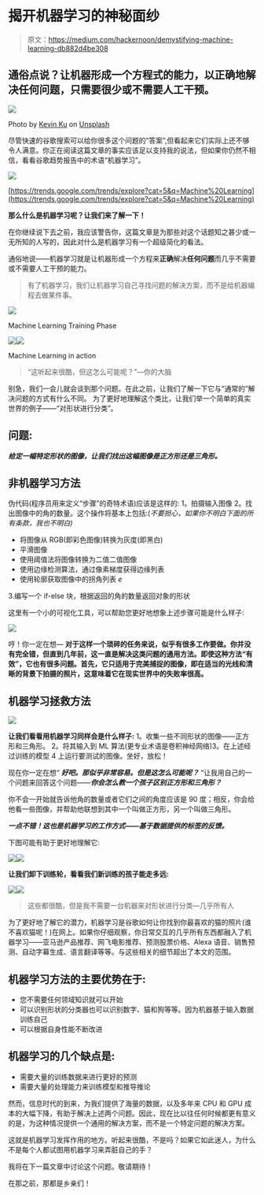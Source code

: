 # 揭开机器学习的神秘面纱

> 原文：<https://medium.com/hackernoon/demystifying-machine-learning-db882d4be308>

## 通俗点说？让机器形成一个方程式的能力，以正确地解决任何问题，只需要很少或不需要人工干预。

![](img/cacb836c883c94b8e0099c64ec0e6819.png)

Photo by [Kevin Ku](https://unsplash.com/@ikukevk?utm_source=medium&utm_medium=referral) on [Unsplash](https://unsplash.com?utm_source=medium&utm_medium=referral)

尽管快速的谷歌搜索可以给你很多这个问题的“答案”,但看起来它们实际上还不够令人满意。你正在阅读这篇文章的事实应该足以支持我的说法，但如果你仍然不相信，看看谷歌趋势报告中的术语“机器学习”。

![](img/1f8201e2806bd10243f38ce3f2e2d29c.png)

[https://trends.google.com/trends/explore?cat=5&q=Machine%20Learning](https://trends.google.com/trends/explore?cat=5&q=Machine%20Learning)

**那么什么是机器学习呢？让我们来了解一下！**

在你继续说下去之前，我应该警告你，这篇文章是为那些对这个话题知之甚少或一无所知的人写的，因此对什么是机器学习有一个超级简化的看法。

通俗地说——机器学习就是让机器形成一个方程来**正确**解决**任何问题**而几乎不需要或不需要人工干预的能力。

> 有了机器学习，我们让机器学习自己寻找问题的解决方案，而不是给机器编程去做某件事。

![](img/7b665eb9465dc43a8a5ec770aa338f46.png)

Machine Learning Training Phase

![](img/08824cc3b9ab26dfdb93ca1e52f7b563.png)![](img/be4dedfac8b42f4e3745d44ad3dcdf17.png)

Machine Learning in action

> “这听起来很酷，但这怎么可能呢？”—你的大脑

别急，我们一会儿就会谈到那个问题。在此之前，让我们了解一下它与“通常的”解决问题的方式有什么不同。
为了更好地理解这个类比，让我们举一个简单的真实世界的例子——“对形状进行分类”。

## **问题:**

***给定一幅特定形状的图像，让我们找出这幅图像是正方形还是三角形。***

## 非机器学习方法

伪代码(程序员用来定义“步骤”的奇特术语)应该是这样的:
1。拍摄输入图像
2。找出图像中的角的数量。这个操作将基本上包括:(*不要担心，如果你不明白下面的所有条款，我也不明白)*

*   将图像从 RGB(即彩色图像)转换为灰度(即黑白)
*   平滑图像
*   使用阈值法将图像转换为二值二值图像
*   使用边缘检测算法，通过像素梯度获得边缘列表
*   使用轮廓获取图像中的拐角列表 *e*

3.编写一个 if-else 块，根据返回的角的数量返回对象的形状

这里有一个小的可视化工具，可以帮助您更好地想象上述步骤可能是什么样子:

![](img/eed4010f3bbb3f39cc96d5c0e3b413f8.png)

哼！你一定在想— **对于这样一个琐碎的任务来说，似乎有很多工作要做。你并没有完全错，但直到几年前，这一直是解决这类问题的通用方法。即使这种方法“有效”，它也有很多问题。首先，它只适用于完美捕捉的图像，即在适当的光线和清晰的背景下拍摄的照片，这意味着它在现实世界中的失败率很高。**

## **机器学习拯救方法**

![](img/9a97d6def92388d304b696caecb1bc62.png)

**让我们看看用机器学习同样会是什么样子:** 1。收集一些不同形状的图像——正方形和三角形。
2。将其输入到 ML 算法(更专业术语是卷积神经网络)3。在上述经过训练的模型
4 上运行要测试的图像。坐好，放松！

现在你一定在想“ ***好吧。那似乎非常容易。但是这怎么可能呢？*** “让我用自己的一个问题来回答这个问题——***你会怎么教一个孩子区别正方形和三角形？***

你不会一开始就告诉他角的数量或者它们之间的角度应该是 90 度；相反，你会给他看一些图像，并帮助他联想到其中一个叫做正方形，另一个叫做三角形。

***一点不错！这也是机器学习的工作方式——基于数据提供的标签的反馈。***

下图可能有助于更好地理解它:

![](img/5949418ee9a74cd335438fddd4e69b01.png)![](img/6810738c4416121f91d696198ef0e146.png)

**让我们卸下训练轮，看看我们新训练的孩子能走多远:**

![](img/684f750499c1220c2b25c1bcd0c486f1.png)![](img/c480466e3db8d237146c86ba7353b5ad.png)

> 这些都很酷，但是我不需要一台机器来对形状进行分类—几乎所有人

为了更好地了解它的潜力，机器学习是谷歌如何让你找到你最喜欢的猫的照片(谁不喜欢猫呢！)在网上。如果你仔细观察，你日常交互的几乎所有东西都融入了机器学习——亚马逊产品推荐、网飞电影推荐、预测股票价格、Alexa 语音、销售预测、自动字幕生成、语言翻译等等。与这些相关的细节超出了本文的范围。

## 机器学习方法的主要优势在于:

*   您不需要任何领域知识就可以开始
*   可以识别形状的分类器也可以识别数字、猫和狗等等。因为机器基于输入数据训练自己
*   可以根据自身性能不断改进

## 机器学习的几个缺点是:

*   需要大量的训练数据来进行更好的预测
*   需要大量的处理能力来训练模型和推导推论

然而，信息时代的到来，为我们提供了海量的数据，以及多年来 CPU 和 GPU 成本的大幅下降，有助于解决上述两个问题。因此，现在比以往任何时候都更有意义的是，为这种情况提供一个通用的解决方案，而不是一个特定问题的解决方案。

这就是机器学习发挥作用的地方。听起来很酷，不是吗？如果它如此迷人，为什么不是每个人都试图用机器学习来弄脏自己的手？

我将在下一篇文章中讨论这个问题。敬请期待！

在那之前，那都是乡亲们！